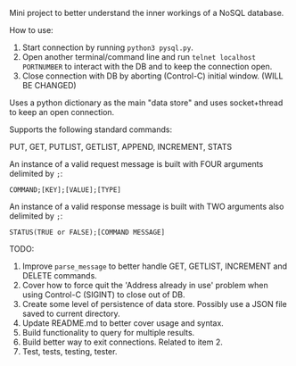 Mini project to better understand the inner workings of a NoSQL database.

How to use:

1. Start connection by running `python3 pysql.py`.
2. Open another terminal/command line and run `telnet localhost PORTNUMBER` to interact with the DB and to keep the connection open.
3. Close connection with DB by aborting (Control-C) initial window. (WILL BE CHANGED)

Uses a python dictionary as the main "data store" and uses socket+thread to keep an open connection.

Supports the following standard commands:

PUT, GET, PUTLIST, GETLIST, APPEND, INCREMENT, STATS

An instance of a valid request message is built with FOUR arguments delimited by `;`:

```
COMMAND;[KEY];[VALUE];[TYPE]
```

An instance of a valid response message is built with TWO arguments also delimited by `;`:

```
STATUS(TRUE or FALSE);[COMMAND MESSAGE]
```

TODO:

1. Improve `parse_message` to better handle GET, GETLIST, INCREMENT and DELETE commands.
2. Cover how to force quit the 'Address already in use' problem when using Control-C (SIGINT) to close out of DB.
3. Create some level of persistence of data store. Possibly use a JSON file saved to current directory.
4. Update README.md to better cover usage and syntax.
5. Build functionality to query for multiple results.
6. Build better way to exit connections. Related to item 2.
7. Test, tests, testing, tester. 
